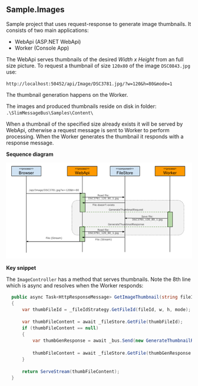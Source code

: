 ## Sample.Images

Sample project that uses request-response to generate image thumbnails. It consists of two main applications:
* WebApi (ASP.NET WebApi)
* Worker (Console App)

The WebApi serves thumbnails of the desired *Width x Height* from an full size picture. To request a thumbnail of size `120x80` of the image `DSC0843.jpg` use:

`http://localhost:50452/api/Image/DSC3781.jpg/?w=120&h=80&mode=1`

The thumbnail generation happens on the Worker.

The images and produced thumbnails reside on disk in folder: `.\SlimMessageBus\Samples\Content\`

When a thumbnail of the specified size already exists it will be served by WebApi, otherwise a request message is sent to Worker to perform processing. When the Worker generates the thumbnail it responds with a response message.

**Sequence diagram**

![](images/SlimMessageBus_Sample_Images.png)


**Key snippet**

The `ImageController` has a method that serves thumbnails. Note the 8th line which is async and resolves when the Worker responds:
```cs
  public async Task<HttpResponseMessage> GetImageThumbnail(string fileId, ThumbnailMode mode, int w, int h)
  {
      var thumbFileId = _fileIdStrategy.GetFileId(fileId, w, h, mode);

      var thumbFileContent = await _fileStore.GetFile(thumbFileId);
      if (thumbFileContent == null)
      {
          var thumbGenResponse = await _bus.Send(new GenerateThumbnailRequest(fileId, mode, w, h));

          thumbFileContent = await _fileStore.GetFile(thumbGenResponse.FileId);
      }

      return ServeStream(thumbFileContent);
  }
```
